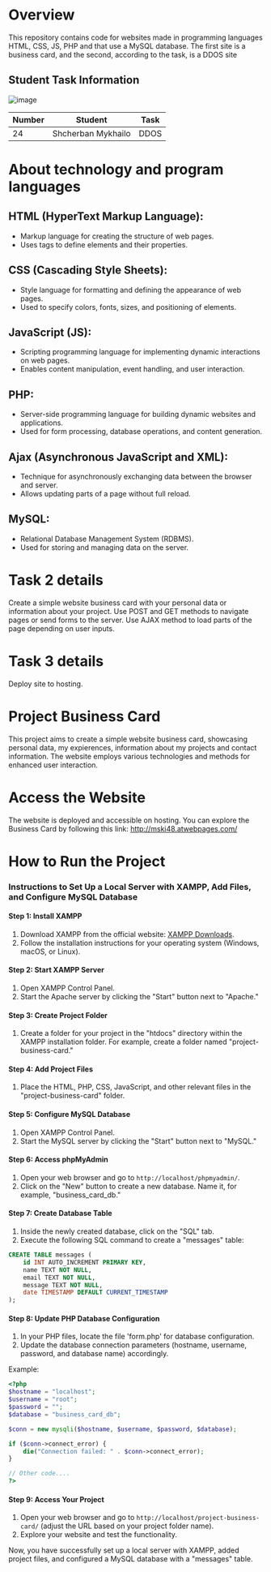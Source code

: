 # Overview

This repository contains code for websites made in programming languages ​​HTML, CSS, JS, PHP and that use a MySQL database. The first site is a business card, and the second, according to the task, is a DDOS site

## Student Task Information

![image](https://github.com/Geroimzx/web2024ki48shcherbanmi24/assets/27133327/67f3cb01-25f2-4eb6-a529-a48ea2ae722b)

| Number | Student               | Task                                |
|--------|-----------------------|-------------------------------------|
| 24     | Shcherban Mykhailo   | DDOS      |

# About technology and program languages

## HTML (HyperText Markup Language):
- Markup language for creating the structure of web pages.
- Uses tags to define elements and their properties.

## CSS (Cascading Style Sheets):
- Style language for formatting and defining the appearance of web pages.
- Used to specify colors, fonts, sizes, and positioning of elements.

## JavaScript (JS):
- Scripting programming language for implementing dynamic interactions on web pages.
- Enables content manipulation, event handling, and user interaction.

## PHP:
- Server-side programming language for building dynamic websites and applications.
- Used for form processing, database operations, and content generation.

## Ajax (Asynchronous JavaScript and XML):
- Technique for asynchronously exchanging data between the browser and server.
- Allows updating parts of a page without full reload.

## MySQL:
- Relational Database Management System (RDBMS).
- Used for storing and managing data on the server.

# Task 2 details
Create a simple website business card with your personal data or information about your project. Use POST and GET methods to navigate pages or send forms to the server. Use AJAX method to load parts of the page depending on user inputs.

# Task 3 details
Deploy site to hosting.

# Project Business Card
This project aims to create a simple website business card, showcasing personal data, my expierences, information about my projects and contact information. The website employs various technologies and methods for enhanced user interaction.

# Access the Website
The website is deployed and accessible on hosting. You can explore the Business Card by following this link: http://mski48.atwebpages.com/

# How to Run the Project
### Instructions to Set Up a Local Server with XAMPP, Add Files, and Configure MySQL Database

#### Step 1: Install XAMPP

1. Download XAMPP from the official website: [XAMPP Downloads](https://www.apachefriends.org/index.html).
2. Follow the installation instructions for your operating system (Windows, macOS, or Linux).

#### Step 2: Start XAMPP Server

1. Open XAMPP Control Panel.
2. Start the Apache server by clicking the "Start" button next to "Apache."

#### Step 3: Create Project Folder

1. Create a folder for your project in the "htdocs" directory within the XAMPP installation folder. For example, create a folder named "project-business-card."

#### Step 4: Add Project Files

1. Place the HTML, PHP, CSS, JavaScript, and other relevant files in the "project-business-card" folder.

#### Step 5: Configure MySQL Database

1. Open XAMPP Control Panel.
2. Start the MySQL server by clicking the "Start" button next to "MySQL."

#### Step 6: Access phpMyAdmin

1. Open your web browser and go to `http://localhost/phpmyadmin/`.
2. Click on the "New" button to create a new database. Name it, for example, "business_card_db."

#### Step 7: Create Database Table

1. Inside the newly created database, click on the "SQL" tab.
2. Execute the following SQL command to create a "messages" table:

```sql
CREATE TABLE messages (
    id INT AUTO_INCREMENT PRIMARY KEY,
    name TEXT NOT NULL,
    email TEXT NOT NULL,
    message TEXT NOT NULL,
    date TIMESTAMP DEFAULT CURRENT_TIMESTAMP
);
```

#### Step 8: Update PHP Database Configuration

1. In your PHP files, locate the file 'form.php' for database configuration.
2. Update the database connection parameters (hostname, username, password, and database name) accordingly.
   
Example:

```php
<?php
$hostname = "localhost";
$username = "root";
$password = "";
$database = "business_card_db";

$conn = new mysqli($hostname, $username, $password, $database);

if ($conn->connect_error) {
    die("Connection failed: " . $conn->connect_error);
}

// Other code....
?>
```

#### Step 9: Access Your Project

1. Open your web browser and go to `http://localhost/project-business-card/` (adjust the URL based on your project folder name).
2. Explore your website and test the functionality.

Now, you have successfully set up a local server with XAMPP, added project files, and configured a MySQL database with a "messages" table.
